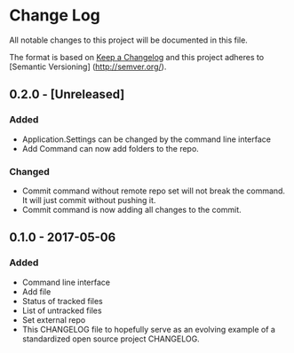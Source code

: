 # Change Log
All notable changes to this project will be documented in this file.

The format is based on [Keep a Changelog](http://keepachangelog.com/) and this project adheres to [Semantic Versioning]
(http://semver.org/).

## 0.2.0 - [Unreleased]
### Added
- Application.Settings can be changed by the command line interface
- Add Command can now add folders to the repo.

### Changed
- Commit command without remote repo set will not break the command. It will just commit without pushing it.
- Commit command is now adding all changes to the commit.

## 0.1.0 - 2017-05-06
### Added
- Command line interface
- Add file
- Status of tracked files
- List of untracked files
- Set external repo
- This CHANGELOG file to hopefully serve as an evolving example of a standardized open source project CHANGELOG.
